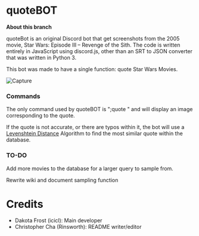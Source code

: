 # quoteBOT
**About this branch**

quoteBot is an original Discord bot that get screenshots from the 2005 movie, Star Wars: Episode III – Revenge of the Sith. The code is written entirely in JavaScript using discord.js, other than an SRT to JSON converter that was written in Python 3.

This bot was made to have a single function: quote Star Wars Movies.

![Capture](https://i.imgur.com/FU25lFJ.png)

### Commands

The only command used by quoteBOT is ";quote <quote here>" and will display an image corresponding to the quote. 
  
If the quote is not accurate, or there are typos within it, the bot will use a [Levenshtein Distance](https://en.wikipedia.org/wiki/Levenshtein_distance) Algorithm to find the most similar quote within the database.

### TO-DO

Add more movies to the database for a larger query to sample from.

Rewrite wiki and document sampling function

# Credits
* Dakota Frost (icicl): Main developer
* Christopher Cha (Rinsworth): README writer/editor
